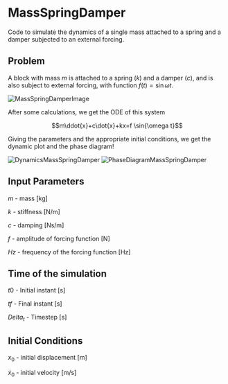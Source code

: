 # MassSpringDamper
Code to simulate the dynamics of a single mass attached to a spring and a damper subjected to an external forcing.

## Problem

A block with mass $m$ is attached to a spring ($k$) and a damper ($c$), and is also subject to external forcing, with function $f(t)=\sin{\omega t}$. 

![MassSpringDamperImage](https://github.com/user-attachments/assets/ce52353e-9520-4ec6-add0-d2e105a9f76a)

After some calculations, we get the ODE of this system  

$$m\ddot{x}+c\dot{x}+kx=f \sin{\omega t}$$

Giving the parameters and the appropriate initial conditions, we get the dynamic plot and the phase diagram!

![DynamicsMassSpringDamper](https://github.com/user-attachments/assets/c770c119-5046-4147-8922-9162c921a231)
![PhaseDiagramMassSpringDamper](https://github.com/user-attachments/assets/9412d762-f5bd-4918-a472-10396c5aa56a)

## Input Parameters

$m$ - mass [kg]

$k$ - stiffness [N/m]

$c$ - damping [Ns/m]

$f$ - amplitude of forcing function [N]

$Hz$ - frequency of the forcing function [Hz]

## Time of the simulation

$t0$ - Initial instant [s]

$tf$ - Final instant [s]

$Delta_t$ - Timestep [s]

## Initial Conditions

$x_{0}$ - initial displacement [m]

$\dot{x}_{0}$ - initial velocity [m/s]
